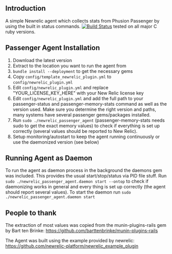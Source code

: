 ## Introduction

A simple Newrelic agent which collects stats from Phusion Passenger by using the built in status commands.
[![Build Status](https://travis-ci.org/tamaloa/newrelic_passenger_plugin.png?branch=master)](https://travis-ci.org/tamaloa/newrelic_passenger_plugin) tested on all major C ruby versions.


## Passenger Agent Installation

1. Download the latest version
2. Extract to the location you want to run the agent from
3. `bundle install --deployment` to get the necessary gems
4. Copy `config/template_newrelic_plugin.yml` to `config/newrelic_plugin.yml`
5. Edit `config/newrelic_plugin.yml` and replace "YOUR_LICENSE_KEY_HERE" with your New Relic license key
6. Edit `config/newrelic_plugin.yml` and add the full path to your passenger-status and passenger-memory-stats command
as well as the version used. Make sure you determine the right version and paths, many systems have several passenger gems/packages installed.
7. Run `sudo ./newrelic_passenger_agent` (passenger-memory-stats needs sudo to get the exact memory values) to check if everything is set up correctly (several values should be reported to New Relic).
8. Setup monitoring/autostart to keep the agent running continuously or use the daemonized version (see below)

## Running Agent as Daemon

To run the agent as daemon process in the background the daemons gem was included. This provides the usual start/stop/status via PID file stuff.
Run `sudo ./newrelic_passenger_agent.daemon start --ontop` to check if daemonizing works in general and every thing is set up correctly (the agent should report several values).
To start the daemon run `sudo ./newrelic_passenger_agent.daemon start`

## People to thank

The extraction of most values was copied from the munin-plugins-rails gem by Bart ten Brinke:
https://github.com/barttenbrinke/munin-plugins-rails

The Agent was built using the example provided by newrelic:
https://github.com/newrelic-platform/newrelic_example_plugin

